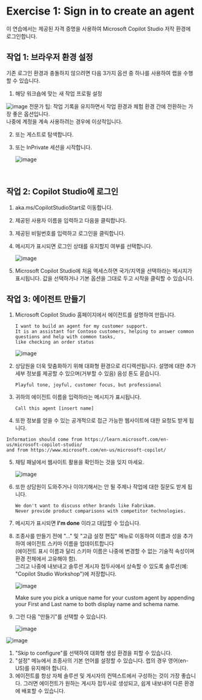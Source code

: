 # Exercise 1: Sign in to create an agent


이 연습에서는 제공된 자격 증명을 사용하여 Microsoft Copilot Studio 저작 환경에 로그인합니다.

## 작업 1: 브라우저 환경 설정

기존 로그인 환경과 충돌하지 않으려면 다음 3가지 옵션 중 하나를 사용하여 랩을 수행할 수 있습니다.

1. 해당 워크숍에 맞는 새 작업 프로필 설정

![image](https://github.com/user-attachments/assets/ed06e451-863a-4376-a87c-4364ba60ea35) 
전문가 팁: 작업 기록을 유지하면서 작업 환경과 체험 환경 간에 전환하는 가장 좋은 옵션입니다. </br>
나중에 계정을 계속 사용하려는 경우에 이상적입니다.

2. 또는 게스트로 탐색합니다.

3. 또는 InPrivate 세션을 시작합니다.

   ![image](https://github.com/user-attachments/assets/8db35820-cabb-47f7-927f-3945959a5c07)

 

 
## 작업 2: Copilot Studio에 로그인

1. aka.ms/CopilotStudioStart로 이동합니다.

2. 제공된 사용자 이름을 입력하고 다음을 클릭합니다.

3. 제공된 비밀번호를 입력하고 로그인을 클릭합니다.

4. 메시지가 표시되면 로그인 상태를 유지할지 여부를 선택합니다.

   ![image](https://github.com/user-attachments/assets/a0d0f725-6af2-4db6-9530-43c3a75653b7)

5. Microsoft Copilot Studio에 처음 액세스하면 국가/지역을 선택하라는 메시지가 표시됩니다. 값을 선택하거나 기본 옵션을 그대로 두고 시작을 클릭할 수 있습니다.


## 작업 3: 에이전트 만들기

1. Microsoft Copilot Studio 홈페이지에서 에이전트를 설명하여 만듭니다.

    ```
   I want to build an agent for my customer support. 
   It is an assistant for Contoso customers, helping to answer common questions and help with common tasks,
   like checking an order status
   ```
    ![image](https://github.com/user-attachments/assets/587163d7-75a6-4855-bdec-a141137f89b4)


2. 상담원을 더욱 맞춤화하기 위해 대화형 환경으로 리디렉션됩니다. 설명에 대한 추가 세부 정보를 제공할 수 있으며(거부할 수 있음) 음성 톤도 묻습니다.

   ```
   Playful tone, joyful, customer focus, but professional
   ```

3. 귀하의 에이전트 이름을 입력하라는 메시지가 표시됩니다.

   ```
   Call this agent [insert name]
   ```

4. 또한 정보를 얻을 수 있는 공개적으로 접근 가능한 웹사이트에 대한 요청도 받게 됩니다.

  ```
  Information should come from https://learn.microsoft.com/en-us/microsoft-copilot-studio/ 
  and from https://www.microsoft.com/en-us/microsoft-copilot/
  ```

5. 채팅 패널에서 웹사이트 활용을 확인하는 것을 잊지 마세요.

   ![image](https://github.com/user-attachments/assets/5ae39873-d304-46ab-a692-3c01aec7f091)



6. 또한 상담원이 도와주거나 이야기해서는 안 될 주제나 작업에 대한 질문도 받게 됩니다.

   ```
   We don't want to discuss other brands like Fabrikam.
   Never provide product comparisons with competitor technologies.
   ```

7. 메시지가 표시되면 **I'm done** 이라고 대답할 수 있습니다.

8. 조종사를 만들기 전에 "..." 및 "고급 설정 편집" 메뉴로 이동하여 이름과 성을 추가하여 에이전트 스키마 이름을 업데이트합니다</br>
   (에이전트 표시 이름과 달리 스키마 이름은 나중에 변경할 수 없는 기술적 속성이며 환경 전체에서 고유해야 함).</br>
   그리고 나중에 내보내고 솔루션 게시자 접두사에서 상속할 수 있도록 솔루션(예: "Copilot Studio Workshop")에 저장합니다.


   ![image](https://github.com/user-attachments/assets/23b0bfa7-bbb1-4330-8861-5732b0da17d2)

   Make sure you pick a unique name for your custom agent by appending your First and Last name to both display name and schema name.

9. 그런 다음 "만들기"를 선택할 수 있습니다.

    ![image](https://github.com/user-attachments/assets/872f5a26-bbe9-43bc-bde2-8f71fcde1b95)

![image](https://github.com/user-attachments/assets/2c3d0c7a-3dbf-4172-a84d-d92ede3144fe)

1. "Skip to configure"를 선택하여 대화형 생성 환경을 피할 수 있습니다.
2. "설정" 메뉴에서 조종사의 기본 언어를 설정할 수 있습니다. 랩의 경우 영어(en-US)를 유지해야 합니다.
3. 에이전트를 항상 자체 솔루션 및 게시자의 컨텍스트에서 구성하는 것이 가장 좋습니다. 그러면 에이전트가 원하는 게시자 접두사로 생성되고, 쉽게 내보내어 다른 환경에 배포할 수 있습니다.











